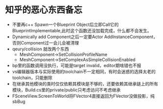 <!--
 * @author: whitingyan
 * @LastEditors: whitingyan
 * @Copyright: 2021 Tencent Inc. All rights reserved.
 * @Date: 2024-10-22 20:59:28
 * @LastEditTime: 2024-10-25 16:19:55
-->
# 知乎的恶心东西备忘
- 不要再c++ Spawn一个Blueprint Object后立即Call它的BlueprintImplementable,此时这个函数还没加载完成，什么都不会发生。
- Dynamically add Component之后一定要Actor AddInstanceComponent，否则Component过一会儿会被清理
- qeury/collision 就改两个东西
  - MeshComponent->SetCollisionProfileName
  - MeshComponent->SetComplexAsSimpleCollisionEnabled
- bp里的函数调用没执行，可能是target invalid，editor期啥错也不报
- vs编辑器版本与实际使用的toolchain不一定相同，有时会迷惑的选择太老的toolchain，只能删除
- 在继承其他模块的类时仅仅依赖其模块是不够的，还要依赖其继承链上的所有模块，Build.cs里的private/public只考虑访问不考虑继承
- FSceneView.ScreenToWorld将FVector4直接返回为FVector没做投影，纯sbBug